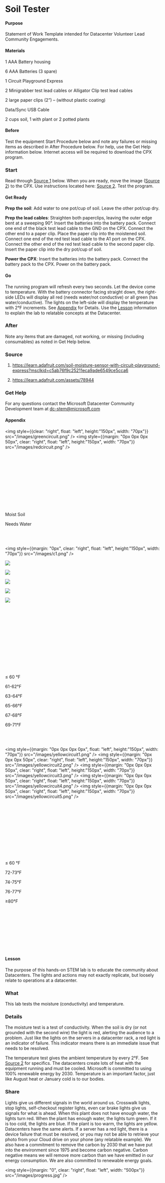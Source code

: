 # Soil Tester
#### Purpose
Statement of Work Template intended for Datacenter Volunteer Lead Community Engagements.  

#### Materials
1 AAA Battery housing

6 AAA Batteries (3 spare)

1 Circuit Playground Express

2 Minigrabber test lead cables or Alligator Clip test lead cables

2 large paper clips (2”) – (without plastic coating)

Data/Sync USB Cable

2 cups soil, 1 with plant or 2 potted plants


#### Before
Test the equipment Start Procedure below and note any failures or missing items as described in After Procedure below.  For help, use the Get Help information below.  Internet access will be required to download the CPX program.

### Start
Read through  [Source 1](#Source-1) below. When you are ready, move the image ([Source 2](#Source-2)) to the CPX.  Use instructions located here: [Source 2](#Source-2).  Test the program.

#### Get Ready
**Prep the soil**: Add water to one pot/cup of soil.  Leave the other pot/cup dry.

**Prep the lead cables**: Straighten both paperclips, leaving the outer edge bent at a sweeping 90°.  Insert the batteries into the battery pack.  Connect one end of the black test lead cable to the GND on the CPX.  Connect the other end to a paper clip.  Place the paper clip into the moistened soil. Connect one end of the red test lead cable to the A1 port on the CPX.  Connect the other end of the red test lead cable to the second paper clip.  Insert the paper clip into the dry pot/cup of soil.  

**Power the CPX**: Insert the batteries into the battery pack.  Connect the battery pack to the CPX. Power on the battery pack.

#### Go
The running program will refresh every two seconds.  Let the device come to temperature.  With the battery connector facing straight down, the right-side LEDs will display all red (needs water/not conductive) or all green (has water/conductive).  The lights on the left-side will display the temperature with 2°F increments. See  [Appendix](#Appendix) for Details. Use the [Lesson](#Lesson) information to explain the lab to relatable concepts at the Datacenter.


### After
Note any items that are damaged, not working, or missing (including consumables) as noted in Get Help below.

### Source
1. https://learn.adafruit.com/soil-moisture-sensor-with-circuit-playground-express?msclkid=c5ab76f9c25211eca9ade6549ce5cca6

2. https://learn.adafruit.com/assets/78944

### Get Help
For any questions contact the Microsoft Datacenter Community Development team at dc-stem@microsoft.com

#### <a id="Appendix"></a>Appendix
<img style={{clear: "right", float: "left", height:"150px", width: "70px"}}
            src="/images/greencircuit.png" />
<img style={{margin: "0px 0px 0px 50px", clear: "right", float: "left", height:"150px", width: "70px"}}
            src="/images/redcircuit.png"  />
<br></br><br></br><br></br><br></br><br></br><br></br>
<p>Moist Soil</p>

<p style={{margin: "-52px 0px 0px 120px"}}>Needs Water</p>

<br></br>

<img style={{margin: "0px", clear: "right", float: "left", height:"150px", width: "70px"}}
            src="/images/c1.png" />
<p style={{margin: "-52px 0px 0px 50px"}}>
<img style={{margin: "0px 0px 0px 50px" , clear: "right", float: "left", height:"150px", width: "70px"}}
            src="/images/c2.png" /></p>
<p style={{margin: "-52px 0px 0px 50px"}}>
<img style={{margin: "0px 0px 0px 50px", clear: "right", float: "left", height:"150px", width: "70px"}}
            src="/images/c3.png" /></p>
<p style={{margin: "-52px 0px 0px 50px"}}>
<img style={{margin: "0px 0px 0px 50px",  clear: "right", float: "left", height:"150px", width: "70px"}}
            src="/images/c4.png" /></p>
<p style={{margin: "-52px 0px 0px 50px"}}>
<img style={{margin: "0px 0px 0px 50px",  clear: "right", float: "left", height:"150px", width: "70px"}}
            src="/images/c5.png" /></p>
<p><img style={{margin: "0px 0px 0px 50px",  clear: "right", float: "left", height:"150px", width: "70px"}}
            src="/images/c6.png" /></p>

<br></br><br></br><br></br><br></br><br></br><br></br>
<p> ≤  60 °F</p>
<p style={{margin: "0px 0px 0px 120px"}}>61-62°F</p>

<p style={{margin: "0px 0px 0px 120px"}}> 63-64°F</p>

<p style={{margin: "0px 0px 0px 120px"}}>65-66°F</p>

<p style={{margin: "0px 0px 0px 120px"}}>67-68°F</p>

<p style={{margin: "0px 0px 0px 120px"}}>69-71°F</p>

<br></br>

<img style={{margin: "0px 0px 0px 0px",  float: "left", height:"150px", width: "70px"}}
            src="/images/yellowcircuit1.png" />
<img style={{margin: "0px 0px 0px 50px",  clear: "right", float: "left", height:"150px", width: "70px"}}
            src="/images/yellowcircuit2.png" />
<img style={{margin: "0px 0px 0px 50px",  clear: "right", float: "left", height:"150px", width: "70px"}}
            src="/images/yellowcircuit3.png" />
<img style={{margin: "0px 0px 0px 50px", clear: "right", float: "left", height:"150px", width: "70px"}}
            src="/images/yellowcircuit4.png" />
<img style={{margin: "0px 0px 0px 50px", clear: "right", float: "left", height:"150px", width: "70px"}}
            src="/images/yellowcircuit5.png" />
            

<br></br><br></br><br></br><br></br><br></br>

<p> ≤  60 °F </p>
<p style={{margin: "-52px 0px 0px 120px"}}>72-73°F</p>

<p style={{margin: "0px 0px 0px 120px"}}>74-75°F</p>

<p style={{margin: "0px 0px 0px 120px"}}>76-77°F</p>

<p style={{margin: "0px 0px 0px 120px"}}> ≥80°F</p>

<br></br>
<br></br>
<br></br>
<br></br>


#### <a id="Lesson"></a>Lesson
The purpose of this hands-on STEM lab is to educate the community about Datacenters.  The lights and actions may not exactly replicate, but loosely relate to operations at a datacenter.

### What
This lab tests the moisture (conductivity) and temperature.  

### Details
The moisture test is a test of conductivity.  When the soil is dry (or not grounded with the second wire) the light is red, alerting the audience to a problem.  Just like the lights on the servers in a datacenter rack, a red light is an indicator of failure.  This indicator means there is an immediate issue that needs to be resolved.

The temperature test gives the ambient temperature by every 2°F.  See [Source 2](#Source-2) for specifics.  The datacenters create lots of heat with the equipment running and must be cooled.  Microsoft is committed to using 100% renewable energy by 2030.  Temperature is an important factor, just like August heat or January cold is to our bodies.

### Share
Lights give us different signals in the world around us.  Crosswalk lights, stop lights, self-checkout register lights, even car brake lights give us signals for what is ahead.  When this plant does not have enough water, the lights turn red.  When the plant has enough water, the lights turn green.  If it is too cold, the lights are blue.  If the plant is too warm, the lights are yellow.  Datacenters have the same alerts.  If a server has a red light, there is a device failure that must be resolved, or you may not be able to retrieve your photo from your Cloud drive on your phone (any relatable example).  We also have a commitment to remove the carbon by 2030 that we have put into the environment since 1975 and become carbon negative.  Carbon negative means we will remove more carbon than we have emitted in our energy consumption.  We are also committed to renewable energy goals.

<img style={{margin: "0", clear: "right", float: "left", width: "500px"}}
            src="/images/progress.jpg" />
            
<br></br>
<br></br>
<br></br>
<br></br>
<br></br>
<br></br>
<br></br><br></br><br></br>

### Source:
https://blogs.microsoft.com/blog/2022/03/10/an-update-on-microsofts-sustainability-commitments-building-a-foundation-for-2030/ 

#### <a id="Source-1"></a> Source 1 
The Adafruit Circuit Playground Express (CPX) is a microcontroller with more power, storage space, and RAM than a 386 Intel Computer.  It includes temperature, light, sound, and accelerometer sensors, 10 built in LEDS, speaker, two push buttons, one slide switch, IR receiver and transmitter, 8 analog inputs, power output, 7 capacitive touch inputs, green "ON" LED, reset button, ATSAMD21 ARM Cortex M0 Processor, 2 MB of SPI Flash storage, and a Micro USB port for programming and debugging.

**Source**:
https://learn.adafruit.com/adafruit-circuit-playground-express
[i386 - Wikipedia](https://en.wikipedia.org/wiki/I386?msclkid=d82996eac23711eca097ba0148e8ca79) https://en.wikipedia.org/wiki/I386?msclkid=d82996eac23711eca097ba0148e8ca79 

There are three ways to program the CPX:

1.	makecode.adafruit.com

2.	CircuitPython

3.	Arduino

This program was created with makecode.adafruit.com.  Makecode is a Microsoft product that allows for block style coding.  The program written for this STEM activity is located below in Program 1.

When the CPX is first connected to a computer with the USB cable, it will run the program that is stored on the device.  This may not be the program that you desire to run.  Follow the procedure in Source 3 to reset the CPX to the factory settings.  The CPX will hold the program and not reset to factory settings upon power off.

#### <a id="Source-2"></a>Source 2
To **create this program**, open makecode.adafruit.com.  Select New Project.  Add the program block code components as required in [Program 1](#Program-1). Save the file.

To **move the program** to the CPX:

Plug in the CPX via the USB/Micro USB cable.

Press the reset button twice on the CPX.

All Pixel LED lights will turn on / solid green

The on small LED will turn on / solid green

D13 small LED will slowly blink red

A folder will appear as CPLAYBOOT.

This will be very similar to a USB thumb drive in function.

Copy the saved UF2 file and paste it on the CPLAYBOOT root drive.

The CPX lights will flash, then reset and the CPLAYBOOT drive will disappear from the drive list.

The CPX is now ready with the installed program.

If the soil tester program is running:

The small on LED will turn on / solid green

Right side – LEDs will turn on / solid red (if not grounded)

Left side – LEDs will turn yellow or blue, depending on ambient room temperature (see Appendix)

To **troubleshoot** the CPX device and program:

1.	Check the batteries

2.	Press reset button 1 time.  This will reset the device, like a computer reboot/restart.

3.	Follow steps in Source 1 to download the program to the CPX device.

4.	Try another device and see if the problem repeats.  If it repeats check program in Source 1 and 2 to install the program again.

5.	Follow the procedure in [Source 3](#Source-3) below to reset to factory settings.  Then repeat the procedure to install the Soil Tester program.

#### <a id="Source-3"></a>Source 3
**Download** the original CPX **bootloader**, navigate to [UF2 Bootloader Details | Adafruit Feather M0 Express | Adafruit Learning System](https://learn.adafruit.com/adafruit-feather-m0-express-designed-for-circuit-python-circuitpython/uf2-bootloader-details)[https://learn.adafruit.com/adafruit-feather-m0-express-designed-for-circuit-python-circuitpython/uf2-bootloader-details](https://learn.adafruit.com/adafruit-feather-m0-express-designed-for-circuit-python-circuitpython/uf2-bootloader-details). Scroll to the bottom of the page and click on the green rectangle, with Circuit Playground Express V#.#.# update-bootloader.uf2.  Click on the link (make sure it is for the Circuit Playground Express).  The file will download.



Click on the link (make sure it is for the Circuit Playground Express).  The file will download.

#### <a id="Program-1"></a>Program 1
To **create this program**, open makecode.adafruit.com.  Select New Project.  Add the program block code components as required below.  Save the file.  Program the CPX as listed in [Source 1](#Source-1).

<img style={{margin: "0", clear: "right", float: "left", width: "300px"}}
            src="/images/MakeCode_Program01.jpg" />
            
<img style={{margin: "40px 0px 0px 0px",  clear: "right", align: "bottom", width: "300px"}}
            src="/images/MakeCode_Program04.jpg" />
<br></br><br></br>
           

### Program 1 Continued

<img style={{margin: "0", clear: "right", float: "left", width: "300px"}}
            src="/images/MakeCode_Program06b.jpg" />
   <br></br> <br></br>
            <br></br><br></br>  <br></br><br></br><br></br><br></br><br></br><br></br><br></br><br></br><br></br><br></br>
<img style={{margin: "-15px 0px 0px 0px", clear: "right", float: "left", width: "300px"}}
            src="/images/MakeCode_Program07.jpg" />
<br></br><br></br>
<br></br><br></br><br></br>
    

Save the program by clicking on the blue Save button.  Then download the file by clicking on the pink download button.  The file will be downloaded to your download location on your computer with the same name as in the Save Box.

<p align="center">
<img style={{ width: "300px"}}
            src="/images/MakeCode_Program08.jpg" /></p>


Continue with the procedure in [Source 1](#Source-1) to program the CPX with the new bootloader.
